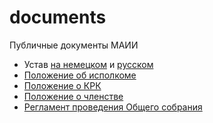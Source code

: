 # documents
Публичные документы МАИИ

- Устав [на немецком](statute.de.md) и [русском](statute.ru.md)
- [Положение об исполкоме](executive-committee.ru.md)
- [Положение о КРК](audit-commission.ru.md)
- [Положение о членстве](membership.ru.md)
- [Регламент проведения Общего собрания](general-meeting-regulations.ru.md)
